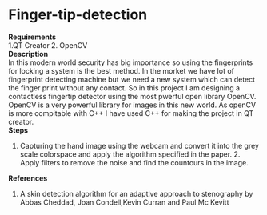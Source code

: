 # Finger-tip-detection

**Requirements**  
1.QT Creator
2. OpenCV  
**Description**  
In this modern world security has big importance so using the fingerprints for locking a system is the best method. In the morket we have lot of fingerprint detecting machine but we need a new system which can detect the finger print without any contact. So in this project I am designing a contactless fingertip detector using the most pwerful open library OpenCV. OpenCV is a very powerful library for images in this new world. As openCV is more compitable with C++ I have used C++ for making the project in QT creator.   
**Steps**  
1. Capturing the hand image using the webcam and convert it into the grey scale colorspace and apply the algorithm specified in the paper.  2. Apply filters to remove the noise and find the countours in the image.  

**References**  
1. A skin detection algorithm for an adaptive approach to stenography by Abbas Cheddad, Joan Condell,Kevin Curran and Paul Mc Kevitt
